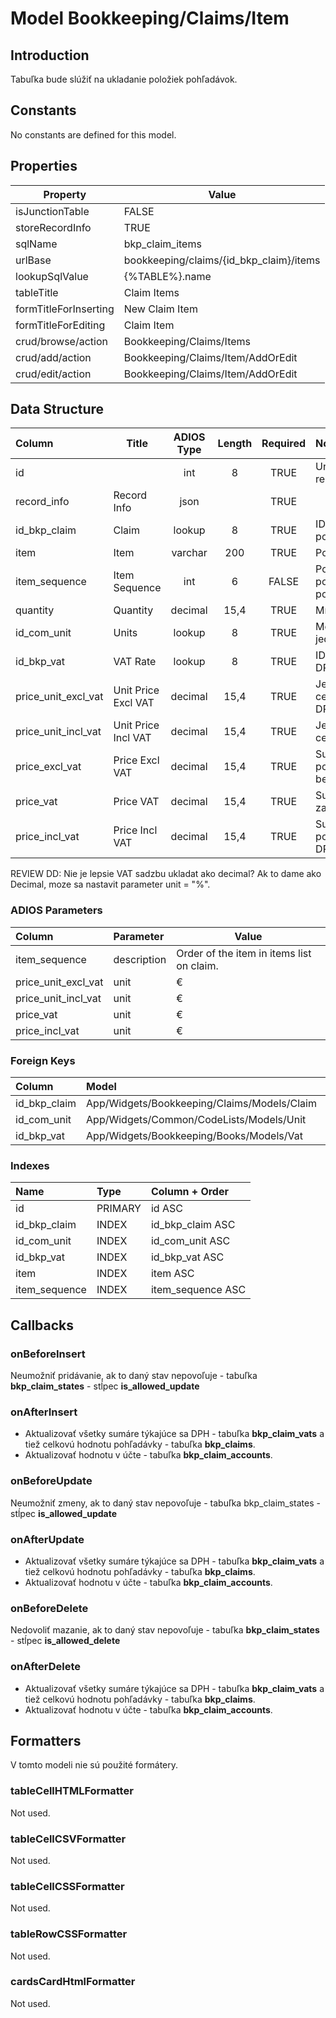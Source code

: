 # Model Bookkeeping/Claims/Item

## Introduction

Tabuľka bude slúžiť na ukladanie položiek pohľadávok.

## Constants

No constants are defined for this model.

## Properties

| Property              | Value                                   |
| --------------------- | --------------------------------------- |
| isJunctionTable       | FALSE                                   |
| storeRecordInfo       | TRUE                                    |
| sqlName               | bkp_claim_items                         |
| urlBase               | bookkeeping/claims/{id_bkp_claim}/items |
| lookupSqlValue        | {%TABLE%}.name                          |
| tableTitle            | Claim Items                             |
| formTitleForInserting | New Claim Item                          |
| formTitleForEditing   | Claim Item                              |
| crud/browse/action    | Bookkeeping/Claims/Items                |
| crud/add/action       | Bookkeeping/Claims/Item/AddOrEdit       |
| crud/edit/action      | Bookkeeping/Claims/Item/AddOrEdit       |

## Data Structure

| Column              | Title               | ADIOS Type | Length | Required | Notes                         |
| :------------------ | ------------------- | :--------: | :----: | :------: | :---------------------------- |
| id                  |                     |    int     |   8    |   TRUE   | Unique record ID              |
| record_info         | Record Info         |    json    |        |   TRUE   |                               |
| id_bkp_claim        | Claim               |   lookup   |   8    |   TRUE   | ID pohľadávky                 |
| item                | Item                |  varchar   |  200   |   TRUE   | Položka                       |
| item_sequence       | Item Sequence       |    int     |   6    |  FALSE   | Poradie položky na pohľadávke |
| quantity            | Quantity            |  decimal   |  15,4  |   TRUE   | Množstvo                      |
| id_com_unit         | Units               |   lookup   |   8    |   TRUE   | Merná jednotka                |
| id_bkp_vat          | VAT Rate            |   lookup   |   8    |   TRUE   | ID Sadzby DPH                 |
| price_unit_excl_vat | Unit Price Excl VAT |  decimal   |  15,4  |   TRUE   | Jednotková cena bez DPH       |
| price_unit_incl_vat | Unit Price Incl VAT |  decimal   |  15,4  |   TRUE   | Jednotková cena s DPH         |
| price_excl_vat      | Price Excl VAT      |  decimal   |  15,4  |   TRUE   | Suma za položku bez DPH       |
| price_vat           | Price VAT           |  decimal   |  15,4  |   TRUE   | Suma DPH za položku           |
| price_incl_vat      | Price Incl VAT      |  decimal   |  15,4  |   TRUE   | Suma za položku s DPH         |

REVIEW DD: Nie je lepsie VAT sadzbu ukladat ako decimal? Ak to dame ako Decimal, moze sa nastavit parameter unit = "%".

### ADIOS Parameters

| Column              | Parameter   | Value                                     |
| :------------------ | :---------- | ----------------------------------------- |
| item_sequence       | description | Order of the item in items list on claim. |
| price_unit_excl_vat | unit        | €                                         |
| price_unit_incl_vat | unit        | €                                         |
| price_vat           | unit        | €                                         |
| price_incl_vat      | unit        | €                                         |

### Foreign Keys

| Column       | Model                                       | Relation | OnUpdate | OnDelete |
| :----------- | :------------------------------------------ | :------: | -------- | -------- |
| id_bkp_claim | App/Widgets/Bookkeeping/Claims/Models/Claim |   1:N    | Cascade  | Cascade  |
| id_com_unit  | App/Widgets/Common/CodeLists/Models/Unit    |   1:N    | Cascade  | Restrict |
| id_bkp_vat   | App/Widgets/Bookkeeping/Books/Models/Vat    |   1:N    | Cascade  | Restrict |

### Indexes

| Name          | Type    | Column + Order    |
| :------------ | :------ | :---------------- |
| id            | PRIMARY | id ASC            |
| id_bkp_claim  | INDEX   | id_bkp_claim ASC  |
| id_com_unit   | INDEX   | id_com_unit ASC   |
| id_bkp_vat    | INDEX   | id_bkp_vat ASC    |
| item          | INDEX   | item ASC          |
| item_sequence | INDEX   | item_sequence ASC |

## Callbacks

### onBeforeInsert

Neumožniť pridávanie, ak to daný stav nepovoľuje - tabuľka **bkp_claim_states** - stĺpec **is_allowed_update**

### onAfterInsert

* Aktualizovať všetky sumáre týkajúce sa DPH - tabuľka **bkp_claim_vats** a tiež celkovú hodnotu pohľadávky - tabuľka **bkp_claims**.
* Aktualizovať hodnotu v účte - tabuľka **bkp_claim_accounts**.

### onBeforeUpdate

Neumožniť zmeny, ak to daný stav nepovoľuje - tabuľka bkp_claim_states - stĺpec **is_allowed_update**

### onAfterUpdate

* Aktualizovať všetky sumáre týkajúce sa DPH - tabuľka **bkp_claim_vats** a tiež celkovú hodnotu pohľadávky - tabuľka **bkp_claims**.
* Aktualizovať hodnotu v účte - tabuľka **bkp_claim_accounts**.

### onBeforeDelete

Nedovoliť mazanie, ak to daný stav nepovoľuje - tabuľka **bkp_claim_states** - stĺpec **is_allowed_delete**

### onAfterDelete

* Aktualizovať všetky sumáre týkajúce sa DPH - tabuľka **bkp_claim_vats** a tiež celkovú hodnotu pohľadávky - tabuľka **bkp_claims**.
* Aktualizovať hodnotu v účte - tabuľka **bkp_claim_accounts**.

## Formatters

V tomto modeli nie sú použité formátery.

### tableCellHTMLFormatter

Not used.

### tableCellCSVFormatter

Not used.

### tableCellCSSFormatter

Not used.

### tableRowCSSFormatter

Not used.

### cardsCardHtmlFormatter

Not used.
